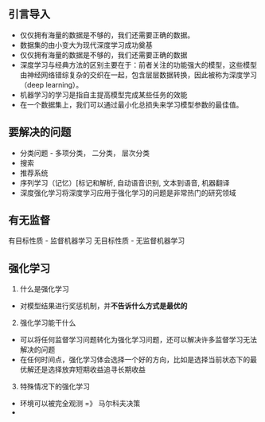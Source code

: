  ## 引言导入
 - 仅仅拥有海量的数据是不够的，我们还需要正确的数据。
 - 数据集的由小变大为现代深度学习成功奠基
 - 仅仅拥有海量的数据是不够的，我们还需要正确的数据
 - 深度学习与经典方法的区别主要在于：前者关注的功能强大的模型，这些模型由神经网络错综复杂的交织在一起，包含层层数据转换，因此被称为深度学习（deep learning）。
 - 机器学习的学习是指自主提高模型完成某些任务的效能
 - 在一个数据集上，我们可以通过最小化总损失来学习模型参数的最佳值。
 

## 要解决的问题
 - 分类问题 - 多项分类， 二分类， 层次分类
 - 搜索
 - 推荐系统
 - 序列学习（记忆）[标记和解析, 自动语音识别, 文本到语音, 机器翻译
- 深度强化学习将深度学习应用于强化学习的问题是非常热门的研究领域


## 有无监督
有目标性质 - 监督机器学习
无目标性质 - 无监督机器学习


## 强化学习

1) 什么是强化学习
- 对模型结果进行奖惩机制，并**不告诉什么方式是最优的**
2) 强化学习能干什么
- 可以将任何监督学习问题转化为强化学习问题，还可以解决许多监督学习无法解决的问题
- 在任何时间点，强化学习体会选择一个好的方向，比如是选择当前状态下的最优解还是选择放弃短期收益追寻长期收益
3) 特殊情况下的强化学习
- 环境可以被完全观测 =》 马尔科夫决策
- 
<!--stackedit_data:
eyJoaXN0b3J5IjpbLTEzNzU0MTY5MzYsLTEyMDUyNTk0NDYsLT
gwNjYzMjU4MSw2MDAwNTQ5NTcsODM4Mzc5MDY5LC0xMzUzMTUz
MzIxLC0zNjYwNjI4ODJdfQ==
-->